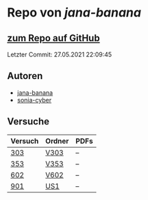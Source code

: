# Repo von *jana-banana*

## [zum Repo auf GitHub](https://github.com/jana-banana/AP-2020)

Letzter Commit: 27.05.2021 22:09:45

## Autoren
- [jana-banana](https://github.com/jana-banana)
- [sonia-cyber](https://github.com/sonia-cyber)

## Versuche

|       Versuch       |                           Ordner                            |PDFs|
|---------------------|-------------------------------------------------------------|----|
|[303](../versuch/303)|[V303](https://github.com/jana-banana/AP-2020/tree/main/V303)|–   |
|[353](../versuch/353)|[V353](https://github.com/jana-banana/AP-2020/tree/main/V353)|–   |
|[602](../versuch/602)|[V602](https://github.com/jana-banana/AP-2020/tree/main/V602)|–   |
|[901](../versuch/901)|[US1](https://github.com/jana-banana/AP-2020/tree/main/US1)  |–   |
